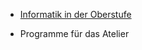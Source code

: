 
* [Informatik in der Oberstufe](https://ennabu.github.io/Informatik_Oberstufe/#/)  

* Programme für das Atelier
